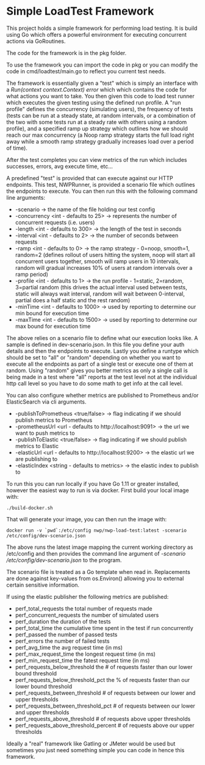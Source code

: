 # Simple LoadTest Framework
This project holds a simple framework for performing load testing. It is build using Go which offers a powerful environment
for executing concurrent actions via GoRoutines. 

The code for the framework is in the pkg folder.

To use the framework you can import the code in pkg or you can modify the code in cmd/loadtest/main.go to reflect
you current test needs.

The framework is essentially given a "test" which is simply an interface with a *Run(context context.Context) error* which
which contains the code for what actions you want to take. You then given this code to load test runner which executes the
given testing using the defined run profile. A "run profile" defines the concurrency (simulating users), the frequency of tests
 (tests can be run at a steady state, at random intervals, or a combination of the two with some tests run at a steady rate
 with others using a random profile), and a specified ramp up strategy which outlines how we should reach our max concurrency
 (a Noop ramp strategy starts the full load right away while a smooth ramp strategy gradually increases load over a period of time).
 
 After the test completes you can view metrics of the run which includes successes, errors, avg execute time, etc...
 
A predefined "test" is provided that can execute against our HTTP endpoints. This test, NWPRunner, is provided a 
scenario file which outlines the endpoints to execute. You can then run this with the following command line
arguments: 

- -scenario <file> -> the name of the file holding our test config
- -concurrency <int - defaults to 25> -> represents the number of concurrent requests (i.e. users)
- -length <int - defaults to 300> -> the length of the test in seconds
- -interval <int - defaults to 2> -> the number of seconds between requests
- -ramp <int - defaults to 0> -> the ramp strategy - 0=noop, smooth=1, random=2 (defines rollout of users hitting the system, noop will start all concurrent users together, smooth will ramp users in 10 intervals, random will gradual increases 10% of users at random intervals over a ramp period)
- -profile <int - defaults to 1> -> the run profile - 1=static, 2=random, 3=partial random (this drives the actual interval used between tests, static will always wait interval, random will wait between 0-interval, partial does a half static and the rest random)
- -minTime <int - defaults to 1000> -> used by reporting to determine our min bound for execution time
- -maxTime <int - defaults to 1500> -> used by reporting to determine our max bound for execution time   
 
The above relies on a scenario file to define what our execution looks like. A sample is defined in dev-scenario.json.
In this file you define your auth details and then the endpoints to execute. Lastly you define a runtype which
should be set to "all" or "random" depending on whether you want to execute all the endpoints as part of a single test
or execute one of them at random. Using "random" gives you better metrics as only a single call is being made
in a test where "all" reports at the test level not at the individual http call level so you have to do some 
math to get info at the call level.

You can also configure whether metrics are published to Prometheus and/or ElasticSearch via cli arguments.
- -publishToPrometheus <true/false> -> flag indicating if we should publish metrics to Prometheus
- -prometheusUrl <url - defaults to http://localhost:9091> -> the url we want to push metrics to
- -publishToElastic <true/false> -> flag indicating if we should publish metrics to Elastic
- -elasticUrl <url - defaults to http://localhost:9200> -> the elastic url we are publishing to
- -elasticIndex <string - defaults to metrics> -> the elastic index to publish to


To run this you can run locally if you have Go 1.11 or greater installed, however the easiest way to run is
via docker. First build your local image with:

```shell script
./build-docker.sh
```

That will generate your image, you can then run the image with:

```shell script
docker run -v `pwd`:/etc/config nwp/nwp-load-test:latest -scenario /etc/config/dev-scenario.json
```

The above runs the latest image mapping the current working directory as /etc/config and then provides
the command line argument of *-scenario /etc/config/dev-scenario.json* to the program.

The scenario file is treated as a Go template when read in. Replacements are done against key-values from os.Environ()
allowing you to external certain sensitive information.

If using the elastic publisher the following metrics are published:
- perf_total_requests the total number of requests made
- perf_concurrent_requests the number of simulated users
- perf_duration the duration of the tests
- perf_total_time the cumulative time spent in the test if run concurrently
- perf_passed the number of passed tests
- perf_errors the number of failed tests
- perf_avg_time the avg request time (in ms)
- perf_max_request_time the longest request time (in ms)
- perf_min_request_time the fatest request time (in ms)
- perf_requests_below_threshold the # of requests faster than our lower bound threshold
- perf_requests_below_threshold_pct the % of requests faster than our lower bound threshold
- perf_requests_between_threshold # of requests between our lower and upper thresholds
- perf_requests_between_threshold_pct # of requests between our lower and upper thresholds
- perf_requests_above_threshold # of requests above upper thresholds
- perf_requests_above_threshold_percent # of requests above our upper thresholds


 Ideally a "real" framework like Gatling or JMeter would be used but sometimes you just need something simple you can
 code in hence this framework.